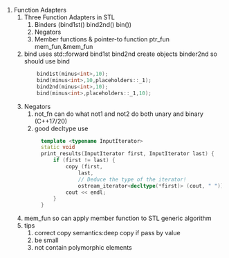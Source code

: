 1. Function Adapters
   1. Three Function Adapters in STL 
      1. Binders (bind1st() bind2nd() bin())
      2. Negators
      3. Member functions & pointer-to function ptr_fun mem_fun,&mem_fun
   2. bind uses std::forward 
          bind1st bind2nd create objects binder2nd
          so should use bind 
        ```cpp
            bind1st(minus<int>,10);
            bind(minus<int>,10,placeholders::_1);
            bind2nd(minus<int>,10);
            bind(minus<int>,placeholders::_1,10);
        ```
    3. Negators
       1. not_fn can do what not1 and not2 do
          both unary and binary (C++17/20)
       2. good decltype use
          ```cpp
            template <typename InputIterator>
            static void
            print_results(InputIterator first, InputIterator last) {
                if (first != last) {
                    copy (first,
                        last,
                        // Deduce the type of the iterator!
                        ostream_iterator<decltype(*first)> (cout, " "));
                    cout << endl;
                }
            }
           ```
    4. mem_fun so can apply member function to STL generic algorithm
    5. tips
       1. correct copy semantics:deep copy if pass by value
       2. be small 
       3. not contain polymorphic elements